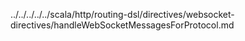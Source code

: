 ../../../../../scala/http/routing-dsl/directives/websocket-directives/handleWebSocketMessagesForProtocol.md